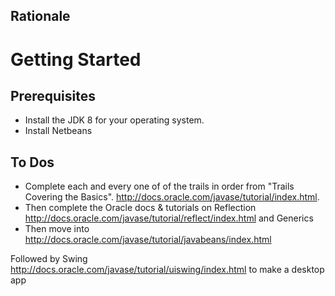 ## Rationale

# Getting Started

## Prerequisites
- Install the JDK 8 for your operating system.
- Install Netbeans

## To Dos

- Complete each and every one of of the trails in order from "Trails Covering the Basics".   http://docs.oracle.com/javase/tutorial/index.html.
- Then complete the Oracle docs & tutorials on Reflection http://docs.oracle.com/javase/tutorial/reflect/index.html and Generics
- Then move into http://docs.oracle.com/javase/tutorial/javabeans/index.html


Followed by Swing http://docs.oracle.com/javase/tutorial/uiswing/index.html to make a desktop app

